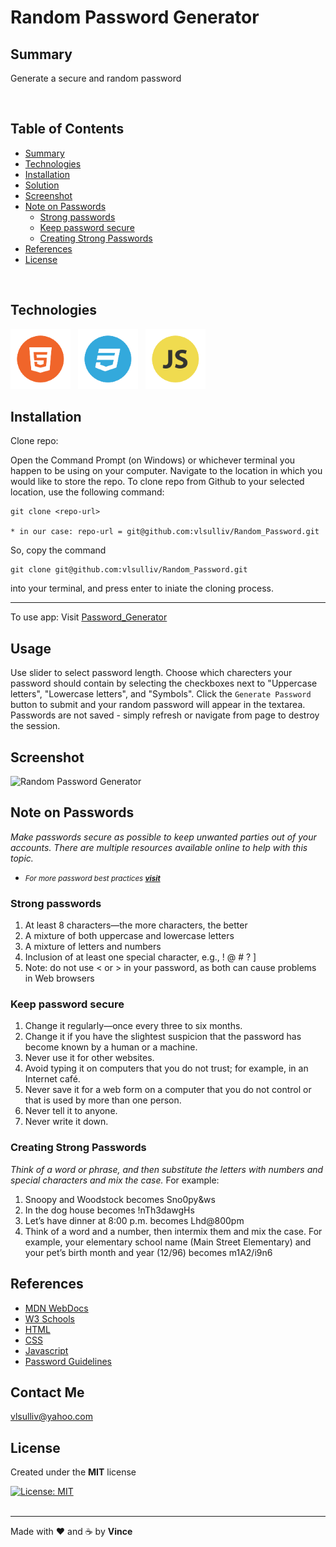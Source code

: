 # Random Password Generator

## **Summary**

Generate a secure and random password

<br>

## **Table of Contents**
 * [Summary](#summary)
 * [Technologies](#technologies)
 * [Installation](#installation)
 * [Solution](#solution)
 * [Screenshot](#screenshot)
 * [Note on Passwords](#note-on-passwords)
   + [Strong passwords](#strong-passwords)
   + [Keep password secure](#keep-password-secure)
   + [Creating Strong Passwords](#Creating-strong-passwords)
 * [References](#references)
 * [License](#license)

<br>

## **Technologies**

[![html](./assets/img/html.png "html")](https://html.spec.whatwg.org/)	&nbsp;
[![css](./assets/img/css.png "css")](https://www.w3.org/Style/CSS/Overview.en.html)	&nbsp;
[![js](./assets/img/js.png "javascript")](https://standardjs.com/)	&nbsp;

## **Installation**

Clone repo:<br>

Open the Command Prompt (on Windows) or whichever terminal you happen to be using on your computer. Navigate to the location in which you would like to store the repo. To clone repo from Github to your selected location, use the following command:

 ```
 git clone <repo-url>

* in our case: repo-url = git@github.com:vlsulliv/Random_Password.git
 ```

So, copy the command

```
git clone git@github.com:vlsulliv/Random_Password.git
```

into your terminal, and press enter to iniate the cloning process.

---
To use app: Visit [Password_Generator](https://vlsulliv.github.io/Random_Password/)


## **Usage**

Use slider to select password length. Choose which charecters your password should contain by selecting the checkboxes next to "Uppercase letters", "Lowercase letters", and "Symbols". Click the `Generate Password` button to submit and your random password will appear in the textarea. Passwords are not saved - simply refresh or navigate from page to destroy the session.


## **Screenshot**

![[Random Password Generator](www.google.com)](https://i.imgur.com/x2fSBQYm.jpg)

## **Note on Passwords**
<color><i>Make passwords secure as possible to keep unwanted parties out of your accounts. There are multiple resources available online to help with this topic.</i></color>
<br>
+ <small><i>For more password best practices <a href='https://pastebin.com/WF5DK0FX'>**visit**</a></i></small>


### **Strong passwords**

 1. At least 8 characters—the more characters, the better
 2. A mixture of both uppercase and lowercase letters
 3. A mixture of letters and numbers
 4. Inclusion of at least one special character, e.g., ! @ # ? ]
 5. Note: do not use < or > in your password, as both can cause problems in Web browsers

### **Keep password secure**

 1. Change it regularly—once every three to six months.
 1. Change it if you have the slightest suspicion that the password has become known by a human or a machine.
 1. Never use it for other websites.
 1. Avoid typing it on computers that you do not trust; for example, in an Internet café.
 1. Never save it for a web form on a computer that you do not control or that is used by more than one person.
 1. Never tell it to anyone.
 1. Never write it down.
  
### **Creating Strong Passwords**
<i>Think of a word or phrase, and then substitute the letters with numbers and special characters and mix the case.</i> For example:
 1. Snoopy and Woodstock becomes Sno0py&ws
 2. In the dog house becomes !nTh3dawgHs
 3. Let’s have dinner at 8:00 p.m. becomes Lhd@800pm
 4. Think of a word and a number, then intermix them and mix the case. For example, your elementary school name (Main Street Elementary) and your pet’s birth month and year (12/96) becomes m1A2/i9n6

## **References**

* [MDN WebDocs](https://developer.mozilla.org/en-US/)
* [W3 Schools](https://www.w3schools.com/)
* [HTML](https://html.spec.whatwg.org/)
* [CSS](https://www.w3.org/Style/CSS/Overview.en.html)
* [Javascript](https://standardjs.com/)
* [Password Guidelines](https://its.lafayette.edu/policies/strongpasswords/)

## Contact Me

<vlsulliv@yahoo.com>

## License <br>
Created under the <b>MIT</b> license <br>

[![License: MIT](https://img.shields.io/badge/License-MIT-yellow.svg)](https://opensource.org/licenses/MIT)
<br><br>

----------------------------------------------------------------
Made with ❤️ and ☕ by <b>Vince</b>

